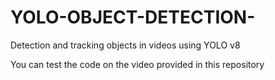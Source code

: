 # YOLO-OBJECT-DETECTION-
Detection and tracking  objects in videos using YOLO v8 

You can test the code on the video provided in this repository
